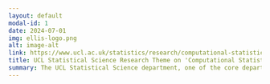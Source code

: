 ```yaml
---
layout: default
modal-id: 1
date: 2024-07-01
img: ellis-logo.png
alt: image-alt
link: https://www.ucl.ac.uk/statistics/research/computational-statistics-and-machine-learning
title: UCL Statistical Science Research Theme on 'Computational Statistics and Machine Learning'
summary: The UCL Statistical Science department, one of the core departments of the UCL ELLIS unit, has renamed one of its main research themes from 'Computational Statistics' to 'Computational Statistics and Machine Learning' to reflect the growing research focus on statistical aspects of machine learning in the department. More details on this research theme can be found on their [webpage](https://www.ucl.ac.uk/statistics/research/computational-statistics-and-machine-learning).
---
```




